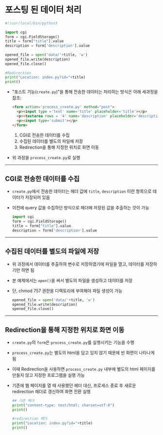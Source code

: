 # 포스팅 된 데이터 처리

```python
#!/usr/local/bin/python3
 
import cgi
form = cgi.FieldStorage()
title = form["title"].value
description = form['description'].value
 
opened_file = open('data/'+title, 'w')
opened_file.write(description)
opened_file.close()
 
#Redirection
print("Location: index.py?id="+title)
print()
```

- "포스트 기능(`create.py`)"을 통해 전송한 데이터는 처리하는 방식은 아래 세과정을 참조:

  ```html
  <form action='process_create.py' method="post">
    <p><input type ='text' name='title' placeholder='title'></p>
    <p><textarea rows = '4' name='description' placeholder='description'></textarea></p>
    <p><input type='submit'></p>
  </form>
  ```

  1. CGI로 전송한 데이터를 수집
  2. 수집된 데이터를 별도의 파일에 저장
  3. Redirection을 통해 지정한 위치로 화면 이동

- 위 과정을 `process_create.py`로 실행

___

## CGI로 전송한 데이터를 수집

- `create.py`에서 전송한 데이터는 헤더 값에 `title`, `description` 이란 항목으로 데이터가 저장되어 있음

- 이전에 query 값을 수집하던 방식으로 헤더에 저장된 값을 추출하는 것이 가능

  ```python
  import cgi
  form = cgi.FieldStorage()
  title = form["title"].value
  description = form['description'].value
  ```

___

## 수집된 데이터를 별도의 파일에 저장

- 위 과정에서 데이터를 추출하여 변수로 저장하였기에 파일을 열고, 데이터를 저장하기만 하면 됨

- 본 예제에서는 `open()`을 써서 별도의 파일을 생성하고 데이터를 저장

- 단, chmod 757 권한을 디렉토리에 부여해야 파일 생성이 가능

  ```python
  opened_file = open('data/'+title, 'w')
  opened_file.write(description)
  opened_file.close()
  ```

___

## Redirection을 통해 지정한 위치로 화면 이동

- `create.py`의 `form`은 `process_create.py`를 실행시키는 기능을 수행

- `process_create.py`는 별도의 html을 담고 있지 않기 때문에 빈 화면이 나타나게 됨

- 이때 Redirection을 사용하면 `process_create.py` 내부에 별도의 html 페이지를 만들지 않고 지정한 프로그램을 실행 가능

- 기존에 웹 페이지를 열 때 사용했던 헤더 대신, 프로세스 종료 후 새로운 redirection 헤더로 갱신하여 화면 전환 실행

  ```python
  ## 기존 헤더
  print("content-type: text/html; charset=utf-8")
  print()
  ```

  ```python
  #redirection 헤더
  print("Location: index.py?id="+title)
  print()
  ```

  